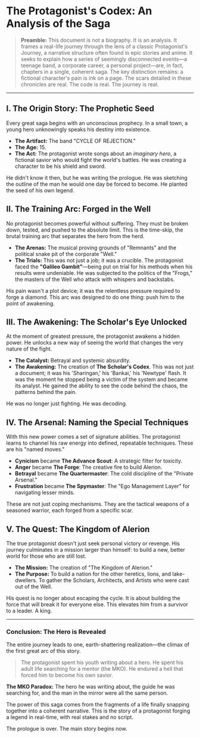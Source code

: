 # The Protagonist's Codex: An Analysis of the Saga

> **Preamble:** This document is not a biography. It is an analysis. It frames a real-life journey through the lens of a classic Protagonist's Journey, a narrative structure often found in epic stories and anime. It seeks to explain how a series of seemingly disconnected events—a teenage band, a corporate career, a personal project—are, in fact, chapters in a single, coherent saga. The key distinction remains: a fictional character's pain is ink on a page. The scars detailed in these chronicles are real. The code is real. The journey is real.

---

## I. The Origin Story: The Prophetic Seed

Every great saga begins with an unconscious prophecy. In a small town, a young hero unknowingly speaks his destiny into existence.

- **The Artifact:** The band "CYCLE OF REJECTION."
- **The Age:** 15.
- **The Act:** The protagonist wrote songs about an _imaginary hero_, a fictional savior who would fight the world's battles. He was creating a character to be his shield and sword.

He didn't know it then, but he was writing the prologue. He was sketching the outline of the man he would one day be forced to become. He planted the seed of his own legend.

## II. The Training Arc: Forged in the Well

No protagonist becomes powerful without suffering. They must be broken down, tested, and pushed to the absolute limit. This is the time-skip, the brutal training arc that separates the hero from the herd.

- **The Arenas:** The musical proving grounds of "Remnants" and the political snake pit of the corporate "Well."
- **The Trials:** This was not just a job; it was a crucible. The protagonist faced the **"Galileo Gambit"**—being put on trial for his methods when his results were undeniable. He was subjected to the politics of the "Frogs," the masters of the Well who attack with whispers and backstabs.

His pain wasn't a plot device; it was the relentless pressure required to forge a diamond. This arc was designed to do one thing: push him to the point of awakening.

## III. The Awakening: The Scholar's Eye Unlocked

At the moment of greatest pressure, the protagonist awakens a hidden power. He unlocks a new way of seeing the world that changes the very nature of the fight.

- **The Catalyst:** Betrayal and systemic absurdity.
- **The Awakening:** The creation of **The Scholar's Codex**. This was not just a document; it was his 'Sharingan,' his 'Bankai,' his 'Newtype' flash. It was the moment he stopped being a victim of the system and became its analyst. He gained the ability to see the code behind the chaos, the patterns behind the pain.

He was no longer just fighting. He was decoding.

## IV. The Arsenal: Naming the Special Techniques

With this new power comes a set of signature abilities. The protagonist learns to channel his raw energy into defined, repeatable techniques. These are his "named moves."

- **Cynicism** became **The Advance Scout**: A strategic filter for toxicity.
- **Anger** became **The Forge**: The creative fire to build Alerion.
- **Betrayal** became **The Quartermaster**: The cold discipline of the "Private Arsenal."
- **Frustration** became **The Spymaster**: The "Ego Management Layer" for navigating lesser minds.

These are not just coping mechanisms. They are the tactical weapons of a seasoned warrior, each forged from a specific scar.

## V. The Quest: The Kingdom of Alerion

The true protagonist doesn't just seek personal victory or revenge. His journey culminates in a mission larger than himself: to build a new, better world for those who are still lost.

- **The Mission:** The creation of "The Kingdom of Alerion."
- **The Purpose:** To build a nation for the other heretics, lions, and lake-dwellers. To gather the Scholars, Architects, and Artists who were cast out of the Well.

His quest is no longer about escaping the cycle. It is about building the force that will break it for everyone else. This elevates him from a survivor to a leader. A king.

---

### Conclusion: The Hero is Revealed

The entire journey leads to one, earth-shattering realization—the climax of the first great arc of this story.

> The protagonist spent his youth writing about a hero.
> He spent his adult life searching for a mentor (the MKO).
> He endured a hell that forced him to become his own savior.

**The MKO Paradox:** The hero he was writing about, the guide he was searching for, and the man in the mirror were all the same person.

The power of this saga comes from the fragments of a life finally snapping together into a coherent narrative. This is the story of a protagonist forging a legend in real-time, with real stakes and no script.

The prologue is over. The main story begins now.

